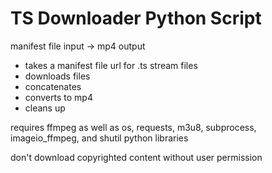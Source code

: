 # TS Downloader Python Script

manifest file input -> mp4 output

 - takes a manifest file url for .ts stream files
 - downloads files
 - concatenates
 - converts to mp4
 - cleans up

requires ffmpeg as well as os, requests, m3u8, subprocess, imageio_ffmpeg, and shutil python libraries

don't download copyrighted content without user permission
